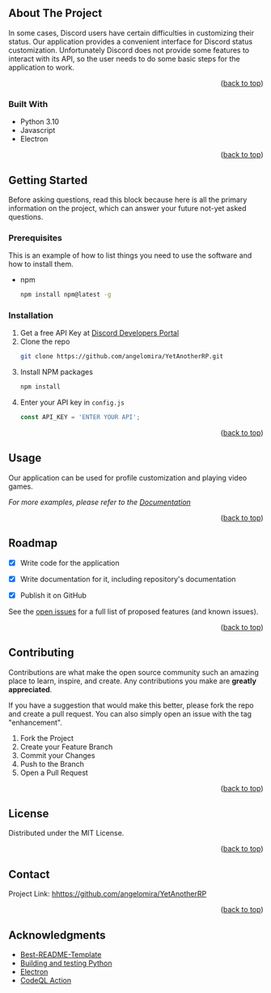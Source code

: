 ## About The Project

In some cases, Discord users have certain difficulties in customizing their status.
Our application provides a convenient interface for Discord status customization.
Unfortunately Discord does not provide some features to interact with its API, so the user needs to do some basic steps for the application to work.


<p align="right">(<a href="#readme-top">back to top</a>)</p>


### Built With

- Python 3.10
- Javascript
- Electron

<p align="right">(<a href="#readme-top">back to top</a>)</p>


## Getting Started

Before asking questions, read this block because here is all the primary information on the project, which can answer your future not-yet asked questions.

### Prerequisites

This is an example of how to list things you need to use the software and how to install them.
* npm
  ```sh
  npm install npm@latest -g
  ```

### Installation

1. Get a free API Key at [Discord Developers Portal](https://discord.com/developers/applications)
2. Clone the repo
   ```sh
   git clone https://github.com/angelomira/YetAnotherRP.git
   ```
3. Install NPM packages
   ```sh
   npm install
   ```
4. Enter your API key in `config.js`
   ```js
   const API_KEY = 'ENTER YOUR API';
   ```

<p align="right">(<a href="#readme-top">back to top</a>)</p>



## Usage

Our application can be used for profile customization and playing video games.

_For more examples, please refer to the [Documentation](https://github.com/angelomira/YetAnotherRP/blob/main/readme.md)_

<p align="right">(<a href="#readme-top">back to top</a>)</p>


## Roadmap

- [x] Write code for the application
- [x] Write documentation for it, including repository's documentation
- [x] Publish it on GitHub


See the [open issues](https://github.com/angelomira/YetAnotherRP/issues) for a full list of proposed features (and known issues).

<p align="right">(<a href="#readme-top">back to top</a>)</p>

## Contributing

Contributions are what make the open source community such an amazing place to learn, inspire, and create. Any contributions you make are **greatly appreciated**.

If you have a suggestion that would make this better, please fork the repo and create a pull request. You can also simply open an issue with the tag "enhancement".

1. Fork the Project
2. Create your Feature Branch 
3. Commit your Changes 
4. Push to the Branch 
5. Open a Pull Request

<p align="right">(<a href="#readme-top">back to top</a>)</p>


## License

Distributed under the MIT License. 

<p align="right">(<a href="#readme-top">back to top</a>)</p>


## Contact

Project Link: [hhttps://github.com/angelomira/YetAnotherRP](https://github.com/angelomira/YetAnotherRP)

<p align="right">(<a href="#readme-top">back to top</a>)</p>


## Acknowledgments

* [Best-README-Template](https://github.com/othneildrew/Best-README-Template)
* [Building and testing Python](https://docs.github.com/en/actions/automating-builds-and-tests/building-and-testing-python)
* [Electron](https://github.com/electron/electron/tree/main)
* [CodeQL Action](https://github.com/github/codeql-action)
